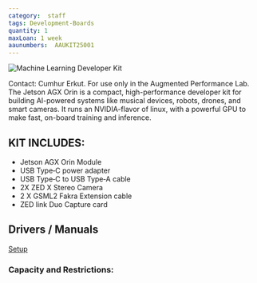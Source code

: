 ```yaml
---
category:  staff
tags: Development-Boards
quantity: 1
maxLoan: 1 week
aaunumbers:  AAUKIT25001
---
```

![Machine Learning Developer Kit](https://developer.download.nvidia.com/embedded/images/jetsonAgxOrin/getting_started/jaodk_1024px.png)

Contact: Cumhur Erkut. For use only in the Augmented Performance Lab. The Jetson AGX Orin is a compact, high-performance developer kit for building AI-powered systems like musical devices, robots, drones, and smart cameras. It runs an NVIDIA-flavor of linux, with a powerful GPU to make fast, on-board training and inference.
## KIT INCLUDES:
-  Jetson AGX Orin Module 
-  USB Type‑C power adapter 
-  USB Type‑C to USB Type‑A cable 
- 2X ZED X Stereo Camera 
-  2 X GSML2 Fakra Extension cable 
- ZED link Duo Capture card

## Drivers / Manuals
[Setup](https://developer.nvidia.com/embedded/learn/get-started-jetson-agx-orin-devkit)



### Capacity and Restrictions:

